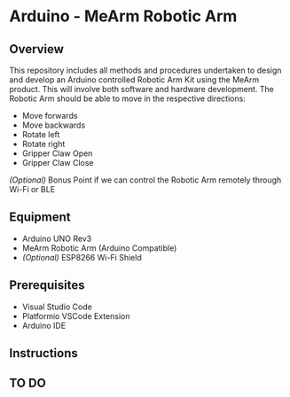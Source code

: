 # Arduino - MeArm Robotic Arm

## Overview

This repository includes all methods and procedures undertaken to design and develop an Arduino controlled Robotic Arm Kit using the MeArm product. This will involve both software
and hardware development. The Robotic Arm should be able to move in the respective directions:
  - Move forwards
  - Move backwards
  - Rotate left
  - Rotate right
  - Gripper Claw Open
  - Gripper Claw Close

*(Optional)* Bonus Point if we can control the Robotic Arm remotely through Wi-Fi or BLE​

## Equipment

* Arduino UNO Rev3
* MeArm Robotic Arm (Arduino Compatible)
* *(Optional)* ESP8266 Wi-Fi Shield

## Prerequisites
* Visual Studio Code
* Platformio VSCode Extension
* Arduino IDE

## Instructions

## TO DO

